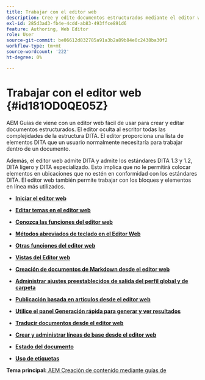```yaml
---
title: Trabajar con el editor web
description: Cree y edite documentos estructurados mediante el editor web. AEM Aprenda a trabajar con el editor web siguiendo los estándares DITA en las guías de la.
exl-id: 285d3ad3-fb4e-4cdd-ab83-493ffce891d6
feature: Authoring, Web Editor
role: User
source-git-commit: be06612d832785a91a3b2a89b84e0c2438ba30f2
workflow-type: tm+mt
source-wordcount: '222'
ht-degree: 0%

---
```


# Trabajar con el editor web {#id181OD0QE05Z}

AEM Guías de viene con un editor web fácil de usar para crear y editar documentos estructurados. El editor oculta al escritor todas las complejidades de la estructura DITA. El editor proporciona una lista de elementos DITA que un usuario normalmente necesitaría para trabajar dentro de un documento.

Además, el editor web admite DITA y admite los estándares DITA 1.3 y 1.2, DITA ligero y DITA especializado. Esto implica que no le permitirá colocar elementos en ubicaciones que no estén en conformidad con los estándares DITA. El editor web también permite trabajar con los bloques y elementos en línea más utilizados.

- **[Iniciar el editor web](web-editor-launch-editor.md)**

- **[Editar temas en el editor web](web-editor-edit-topics.md)**

- **[Conozca las funciones del editor web](web-editor-features.md)**

- **[Métodos abreviados de teclado en el Editor Web](web-editor-keyboard-shortcuts.md)**

- **[Otras funciones del editor web](web-editor-other-features.md)**

- **[Vistas del Editor web](web-editor-views.md)**

- **[Creación de documentos de Markdown desde el editor web](web-editor-markdown-topic.md)**

- **[Administrar ajustes preestablecidos de salida del perfil global y de carpeta](web-editor-manage-output-presets.md)**

- **[Publicación basada en artículos desde el editor web](web-editor-article-publishing.md)**

- **[Utilice el panel Generación rápida para generar y ver resultados](web-editor-quick-generate-panel.md)**

- **[Traducir documentos desde el editor web](translate-documents-web-editor.md)**

- **[Crear y administrar líneas de base desde el editor web](web-editor-baseline.md)**

- **[Estado del documento](web-editor-document-states.md)**

- **[Uso de etiquetas](web-editor-use-label.md)**


**Tema principal:**[ AEM Creación de contenido mediante guías de](authoring-content-xml-doc.md)
